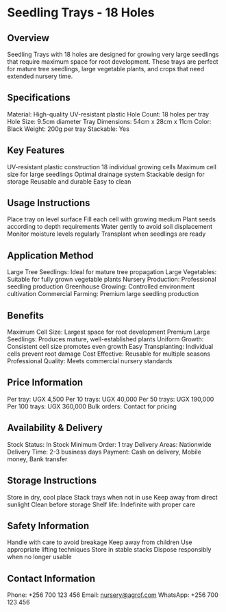 # Seedling Trays - 18 Holes

## Overview
Seedling Trays with 18 holes are designed for growing very large seedlings that require maximum space for root development. These trays are perfect for mature tree seedlings, large vegetable plants, and crops that need extended nursery time.

## Specifications
Material: High-quality UV-resistant plastic
Hole Count: 18 holes per tray
Hole Size: 9.5cm diameter
Tray Dimensions: 54cm x 28cm x 11cm
Color: Black
Weight: 200g per tray
Stackable: Yes

## Key Features
UV-resistant plastic construction
18 individual growing cells
Maximum cell size for large seedlings
Optimal drainage system
Stackable design for storage
Reusable and durable
Easy to clean

## Usage Instructions
Place tray on level surface
Fill each cell with growing medium
Plant seeds according to depth requirements
Water gently to avoid soil displacement
Monitor moisture levels regularly
Transplant when seedlings are ready

## Application Method
Large Tree Seedlings: Ideal for mature tree propagation
Large Vegetables: Suitable for fully grown vegetable plants
Nursery Production: Professional seedling production
Greenhouse Growing: Controlled environment cultivation
Commercial Farming: Premium large seedling production

## Benefits
Maximum Cell Size: Largest space for root development
Premium Large Seedlings: Produces mature, well-established plants
Uniform Growth: Consistent cell size promotes even growth
Easy Transplanting: Individual cells prevent root damage
Cost Effective: Reusable for multiple seasons
Professional Quality: Meets commercial nursery standards

## Price Information
Per tray: UGX 4,500
Per 10 trays: UGX 40,000
Per 50 trays: UGX 190,000
Per 100 trays: UGX 360,000
Bulk orders: Contact for pricing

## Availability & Delivery
Stock Status: In Stock
Minimum Order: 1 tray
Delivery Areas: Nationwide
Delivery Time: 2-3 business days
Payment: Cash on delivery, Mobile money, Bank transfer

## Storage Instructions
Store in dry, cool place
Stack trays when not in use
Keep away from direct sunlight
Clean before storage
Shelf life: Indefinite with proper care

## Safety Information
Handle with care to avoid breakage
Keep away from children
Use appropriate lifting techniques
Store in stable stacks
Dispose responsibly when no longer usable

## Contact Information
Phone: +256 700 123 456
Email: nursery@agrof.com
WhatsApp: +256 700 123 456
